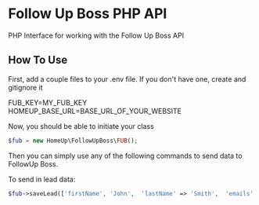 # Follow Up Boss PHP API
PHP Interface for working with the Follow Up Boss API

How To Use
--------

First, add a couple files to your .env file.  If you don't have one, create and gitignore it

FUB_KEY=MY_FUB_KEY
HOMEUP_BASE_URL=BASE_URL_OF_YOUR_WEBSITE

Now, you should be able to initiate your class

```php
$fub = new HomeUp\FollowUpBoss\FUB();
```

Then you can simply use any of the following commands to send data to FollowUp Boss.

To send in lead data:

```php
$fub->saveLead(['firstName', 'John',  'lastName' => 'Smith',  'emails' => [['value' => 'johnsmith@example.com']], 'phones' => [['value' => '555-555-5555']],'tags' => ['Free Market Report']]);
```
